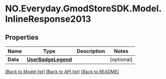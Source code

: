 # NO.Everyday.GmodStoreSDK.Model.InlineResponse2013
## Properties

Name | Type | Description | Notes
------------ | ------------- | ------------- | -------------
**Data** | [**UserBadgeLegend**](UserBadgeLegend.md) |  | [optional] 

[[Back to Model list]](../README.md#documentation-for-models) [[Back to API list]](../README.md#documentation-for-api-endpoints) [[Back to README]](../README.md)

